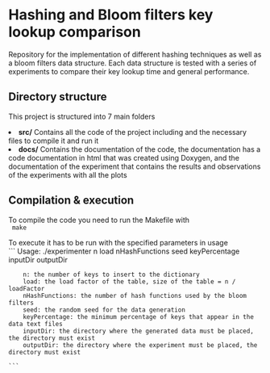 # Hashing and Bloom filters key lookup comparison #
Repository for the implementation of different hashing techniques as well as 
a bloom filters data structure. Each data structure is tested with a series of experiments 
to compare their key lookup time and general performance. 

## Directory structure ##
This project is structured into 7 main folders 
    <li><b>src/</b> Contains all the code of the project including and the necessary files to compile it
    		   and run it</li>
    <li><b>docs/</b> Contains the documentation of the code, the documentation has a code 
    		    documentation in html that was created using Doxygen, and the documentation of the 
    		    experiment that contains the results and observations of the experiments with 
    		    all the plots</li>



## Compilation & execution ##
To compile the code you need to run  the Makefile with<br>
    ``` make```
    
To execute it has to be run with the specified parameters in usage<br>
	``` Usage: ./experimenter n load nHashFunctions seed keyPercentage inputDir outputDir

	    n: the number of keys to insert to the dictionary 
	    load: the load factor of the table, size of the table = n / loadFactor
	    nHashFunctions: the number of hash functions used by the bloom filters
	    seed: the random seed for the data generation
	    keyPercentage: the minimum percentage of keys that appear in the data text files
	    inputDir: the directory where the generated data must be placed, the directory must exist
	    outputDir: the directory where the experiment must be placed, the directory must exist

	```
	


